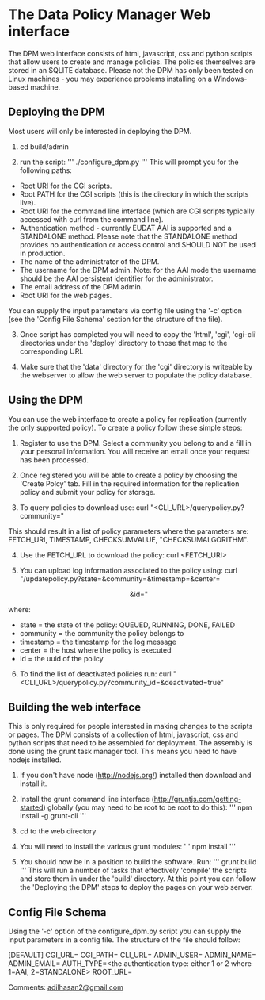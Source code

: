 # The Data Policy Manager Web interface
The DPM web interface consists of html, javascript, css and python scripts that
allow users to create and manage policies. The policies themselves are stored in
an SQLITE database. Please not the DPM has only been tested on Linux machines -
you may experience problems installing on a Windows-based machine.

## Deploying the DPM
Most users will only be interested in deploying the DPM.

1. cd build/admin

2. run the script:
'''
./configure_dpm.py
'''
This will prompt you for the following paths:

* Root URI for the CGI scripts.
* Root PATH for the CGI scripts (this is the directory in which the scripts live).
* Root URI for the command line interface (which are CGI scripts typically accessed
  with curl from the command line).
* Authentication method - currently EUDAT AAI is supported and a STANDALONE method.
Please note that the STANDALONE method provides no authentication or access control
and SHOULD NOT be used in production.
* The name of the administrator of the DPM.
* The username for the DPM admin. Note: for the AAI mode the username should be
the AAI persistent identifier for the administrator.
* The email address of the DPM admin.
* Root URI for the web pages.

You can supply the input parameters via config file using the '-c' option (see
  the 'Config File Schema' section for the structure of the file).

3. Once script has completed you will need to copy the 'html', 'cgi', 'cgi-cli'
directories under the 'deploy' directory to those that map to the corresponding
URI.

4. Make sure that the 'data' directory for the 'cgi' directory is writeable by
the webserver to allow the web server to populate the policy database.


## Using the DPM
You can use the web interface to create a policy for replication (currently the
  only supported policy). To create a policy follow these simple steps:

1. Register to use the DPM. Select a community you belong to and a fill in your
personal information. You will receive an email once your request has been processed.

2. Once registered you will be able to create a policy by choosing the 'Create Polcy'
tab. Fill in the required information for the replication policy and submit your
policy for storage.

3. To query policies to download use:
curl "<CLI_URL>/querypolicy.py?community=<community>"

This should result in a list of policy parameters where the parameters are:
FETCH_URI, TIMESTAMP, CHECKSUMVALUE, "CHECKSUMALGORITHM".

4. Use the FETCH_URL to download the policy:
curl <FETCH_URI>

5. You can upload log information associated to the policy using:
curl "<CLI-URI>/updatepolicy.py?state=<state>&community=<community>&timestamp=<timestamp>&center=<center>&id=<uuid>"

where:
* state = the state of the policy: QUEUED, RUNNING, DONE, FAILED
* community = the community the policy belongs to
* timestamp = the timestamp for the log message
* center = the host where the policy is executed
* id = the uuid of the policy

6. To find the list of deactivated policies run:
curl "<CLI_URL>/querypolicy.py?community_id=<community>&deactivated=true"


## Building the web interface
This is only required for people interested in making changes to the scripts or
pages. The DPM consists of a collection of html, javascript, css and python
scripts that need to be assembled for deployment. The assembly is done using the
grunt task manager tool. This means you need to have nodejs installed.

1. If you don't have node (http://nodejs.org/) installed then download and
   install it.

2. Install the grunt command line interface
   (http://gruntjs.com/getting-started) globally (you may need to be root to
   be root to do this):
'''
npm install -g grunt-cli
'''
2. cd to the web directory

3. You will need to install the various grunt modules:
'''
npm install
'''

4. You should now be in a position to build the software. Run:
'''
grunt build
'''
This will run a number of tasks that effectively 'compile' the scripts
and store them in under the 'build' directory. At this point you can follow
the 'Deploying the DPM' steps to deploy the pages on your web server.

## Config File Schema
Using the '-c' option of the configure_dpm.py script you can supply the input
parameters in a config file. The structure of the file should follow:

[DEFAULT]
CGI_URL=<root url to the cgi scripts>
CGI_PATH=<root path to the cgi scripts>
CLI_URL=<root url to the cgi scripts that provide the command line interface>
ADMIN_USER=<the username or AAI persistent identifier for the admin user>
ADMIN_NAME=<the firstname lastname of the admin user>
ADMIN_EMAIL=<the email address of the admin user>
AUTH_TYPE=<the authentication type: either 1 or 2 where 1=AAI, 2=STANDALONE>
ROOT_URL=<root url to the DPM html>


Comments:
adilhasan2@gmail.com
